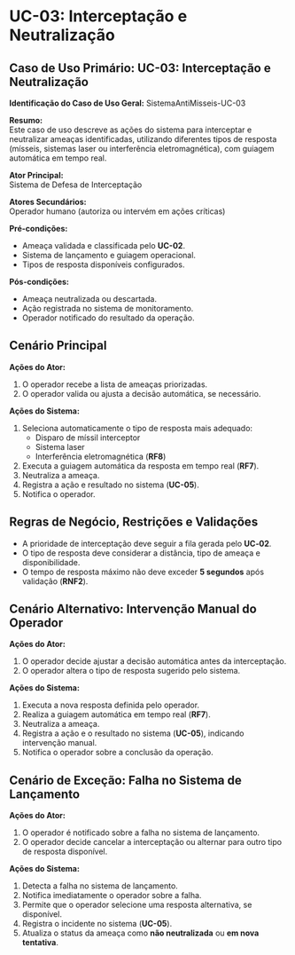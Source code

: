 # UC-03: Interceptação e Neutralização

## Caso de Uso Primário: UC-03: Interceptação e Neutralização

**Identificação do Caso de Uso Geral:** SistemaAntiMisseis-UC-03

**Resumo:**  
Este caso de uso descreve as ações do sistema para interceptar e neutralizar ameaças identificadas, utilizando diferentes tipos de resposta (mísseis, sistemas laser ou interferência eletromagnética), com guiagem automática em tempo real.

**Ator Principal:**  
Sistema de Defesa de Interceptação

**Atores Secundários:**  
Operador humano (autoriza ou intervém em ações críticas)

**Pré-condições:**  
- Ameaça validada e classificada pelo **UC-02**.  
- Sistema de lançamento e guiagem operacional.  
- Tipos de resposta disponíveis configurados.

**Pós-condições:**  
- Ameaça neutralizada ou descartada.  
- Ação registrada no sistema de monitoramento.  
- Operador notificado do resultado da operação.

## Cenário Principal

**Ações do Ator:**  
1. O operador recebe a lista de ameaças priorizadas.  
2. O operador valida ou ajusta a decisão automática, se necessário.

**Ações do Sistema:**  
1. Seleciona automaticamente o tipo de resposta mais adequado:
   - Disparo de míssil interceptor  
   - Sistema laser  
   - Interferência eletromagnética (**RF8**)
2. Executa a guiagem automática da resposta em tempo real (**RF7**).  
3. Neutraliza a ameaça.  
4. Registra a ação e resultado no sistema (**UC-05**).  
5. Notifica o operador.

## Regras de Negócio, Restrições e Validações

- A prioridade de interceptação deve seguir a fila gerada pelo **UC‑02**.  
- O tipo de resposta deve considerar a distância, tipo de ameaça e disponibilidade.  
- O tempo de resposta máximo não deve exceder **5 segundos** após validação (**RNF2**).

## Cenário Alternativo: Intervenção Manual do Operador

**Ações do Ator:**  
1. O operador decide ajustar a decisão automática antes da interceptação.  
2. O operador altera o tipo de resposta sugerido pelo sistema.

**Ações do Sistema:**  
1. Executa a nova resposta definida pelo operador.  
2. Realiza a guiagem automática em tempo real (**RF7**).  
3. Neutraliza a ameaça.  
4. Registra a ação e o resultado no sistema (**UC-05**), indicando intervenção manual.  
5. Notifica o operador sobre a conclusão da operação.

## Cenário de Exceção: Falha no Sistema de Lançamento

**Ações do Ator:**  
1. O operador é notificado sobre a falha no sistema de lançamento.  
2. O operador decide cancelar a interceptação ou alternar para outro tipo de resposta disponível.

**Ações do Sistema:**  
1. Detecta a falha no sistema de lançamento.  
2. Notifica imediatamente o operador sobre a falha.  
3. Permite que o operador selecione uma resposta alternativa, se disponível.  
4. Registra o incidente no sistema (**UC-05**).  
5. Atualiza o status da ameaça como **não neutralizada** ou **em nova tentativa**.
